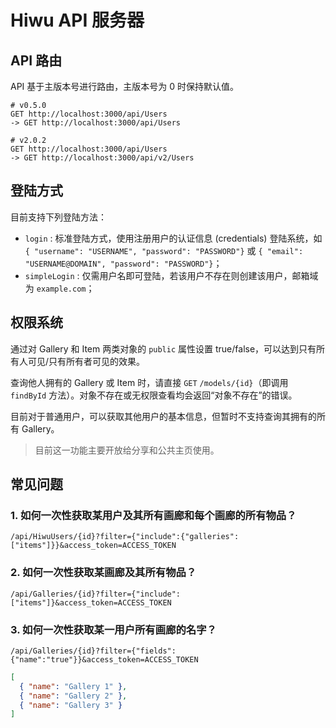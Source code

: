 # Hiwu API 服务器

## API 路由

API 基于主版本号进行路由，主版本号为 0 时保持默认值。

    # v0.5.0
    GET http://localhost:3000/api/Users
    -> GET http://localhost:3000/api/Users

    # v2.0.2
    GET http://localhost:3000/api/Users
    -> GET http://localhost:3000/api/v2/Users

## 登陆方式

目前支持下列登陆方法：

- `login` : 标准登陆方式，使用注册用户的认证信息 (credentials) 登陆系统，如 `{ "username": "USERNAME", "password": "PASSWORD"}` 或 `{ "email": "USERNAME@DOMAIN", "password": "PASSWORD"}`；
- `simpleLogin` : 仅需用户名即可登陆，若该用户不存在则创建该用户，邮箱域为 `example.com`；

## 权限系统

通过对 Gallery 和 Item 两类对象的 `public` 属性设置 true/false，可以达到只有所有人可见/只有所有者可见的效果。

查询他人拥有的 Gallery 或 Item 时，请直接 `GET` `/models/{id}`（即调用 `findById` 方法）。对象不存在或无权限查看均会返回“对象不存在”的错误。

目前对于普通用户，可以获取其他用户的基本信息，但暂时不支持查询其拥有的所有 Gallery。

> 目前这一功能主要开放给分享和公共主页使用。

## 常见问题

### 1. 如何一次性获取某用户及其所有画廊和每个画廊的所有物品？

```
/api/HiwuUsers/{id}?filter={"include":{"galleries":["items"]}}&access_token=ACCESS_TOKEN
```

### 2. 如何一次性获取某画廊及其所有物品？

```
/api/Galleries/{id}?filter={"include":["items"]}&access_token=ACCESS_TOKEN
```

### 3. 如何一次性获取某一用户所有画廊的名字？

```
/api/Galleries/{id}?filter={"fields":{"name":"true"}}&access_token=ACCESS_TOKEN
```

```json
[
  { "name": "Gallery 1" },
  { "name": "Gallery 2" },
  { "name": "Gallery 3" }
]
```
